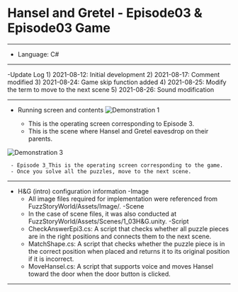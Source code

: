 # Hansel and Gretel - Episode03 & Episode03 Game
***
  - Language: C#
***
  -Update Log
     1) 2021-08-12: Initial development
     2) 2021-08-17: Comment modified
     3) 2021-08-24: Game skip function added
     4) 2021-08-25: Modify the term to move to the next scene
     5) 2021-08-26: Sound modification
***
  - Running screen and contents
![Demonstration 1](https://user-images.githubusercontent.com/37494407/131274881-1efc5000-b581-482b-bb0e-104992fd5b15.PNG)

     - This is the operating screen corresponding to Episode 3.
     - This is the scene where Hansel and Gretel eavesdrop on their parents.

![Demonstration 3](https://user-images.githubusercontent.com/37494407/131275554-86eb3b6d-eccb-4961-92a6-c2bed6f159f1.PNG)


     - Episode 3_This is the operating screen corresponding to the game.
     - Once you solve all the puzzles, move to the next scene.
    
    
***
- H&G (intro) configuration information
   -Image
     - All image files required for implementation were referenced from FuzzStoryWorld/Assets/Image/.
   -Scene
     - In the case of scene files, it was also conducted at FuzzStoryWorld/Assets/Scenes/1_03H&G.unity.
   -Script
     - CheckAnswerEpi3.cs: A script that checks whether all puzzle pieces are in the right positions and connects them to the next scene.
     - MatchShape.cs: A script that checks whether the puzzle piece is in the correct position when placed and returns it to its original position if it is incorrect.
     - MoveHansel.cs: A script that supports voice and moves Hansel toward the door when the door button is clicked.
***
